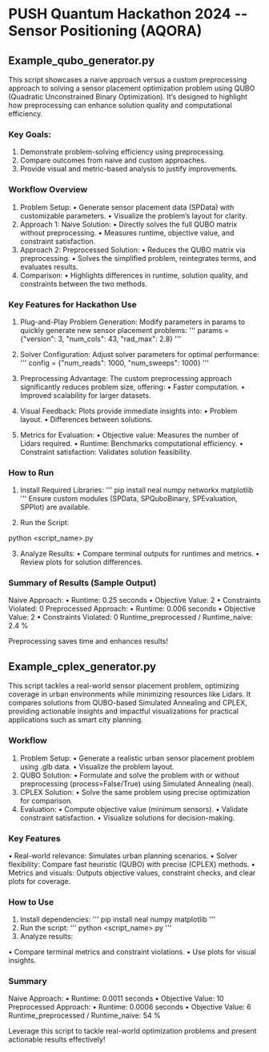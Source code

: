 # PUSH Quantum Hackathon 2024 -- Sensor Positioning (AQORA)

## Example_qubo_generator.py

This script showcases a naive approach versus a custom preprocessing approach to solving a sensor placement optimization problem using QUBO (Quadratic Unconstrained Binary Optimization). It’s designed to highlight how preprocessing can enhance solution quality and computational efficiency.

### Key Goals:

1.	Demonstrate problem-solving efficiency using preprocessing.
2.	Compare outcomes from naive and custom approaches.
3.	Provide visual and metric-based analysis to justify improvements.

### Workflow Overview

1.	Problem Setup:
•	Generate sensor placement data (SPData) with customizable parameters.
•	Visualize the problem’s layout for clarity.
2.	Approach 1: Naive Solution:
•	Directly solves the full QUBO matrix without preprocessing.
•	Measures runtime, objective value, and constraint satisfaction.
3.	Approach 2: Preprocessed Solution:
•	Reduces the QUBO matrix via preprocessing.
•	Solves the simplified problem, reintegrates terms, and evaluates results.
4.	Comparison:
•	Highlights differences in runtime, solution quality, and constraints between the two methods.

### Key Features for Hackathon Use

1.	Plug-and-Play Problem Generation:
Modify parameters in params to quickly generate new sensor placement problems:
'''
params = {"version": 3, "num_cols": 43, "rad_max": 2.8}
'''

2.	Solver Configuration:
Adjust solver parameters for optimal performance:
'''
config = {"num_reads": 1000, "num_sweeps": 1000}
'''

3.	Preprocessing Advantage:
The custom preprocessing approach significantly reduces problem size, offering:
   •	Faster computation.
   •	Improved scalability for larger datasets.
4.	Visual Feedback:
Plots provide immediate insights into:
   •	Problem layout.
   •	Differences between solutions.
5.	Metrics for Evaluation:
•	Objective value: Measures the number of Lidars required.
•	Runtime: Benchmarks computational efficiency.
•	Constraint satisfaction: Validates solution feasibility.

### How to Run

1.	Install Required Libraries:
'''
   pip install neal numpy networkx matplotlib
'''
   Ensure custom modules (SPData, SPQuboBinary, SPEvaluation, SPPlot) are available.

2.	Run the Script:

   python <script_name>.py


3.	Analyze Results:
   •	Compare terminal outputs for runtimes and metrics.
   •	Review plots for solution differences.

### Summary of Results (Sample Output)

Naive Approach:
•	Runtime: 0.25 seconds
•	Objective Value: 2
•	Constraints Violated: 0
Preprocessed Approach:
•	Runtime: 0.006 seconds
•	Objective Value: 2
•	Constraints Violated: 0
Runtime_preprocessed / Runtime_naive: 2.4 %

Preprocessing saves time and enhances results!

## Example_cplex_generator.py

This script tackles a real-world sensor placement problem, optimizing coverage in urban environments while minimizing resources like Lidars. It compares solutions from QUBO-based Simulated Annealing and CPLEX, providing actionable insights and impactful visualizations for practical applications such as smart city planning.

### Workflow

1.	Problem Setup:
•	Generate a realistic urban sensor placement problem using .glb data.
•	Visualize the problem layout.
2.	QUBO Solution:
•	Formulate and solve the problem with or without preprocessing (process=False/True) using Simulated Annealing (neal).
3.	CPLEX Solution:
•	Solve the same problem using precise optimization for comparison.
4.	Evaluation:
•	Compute objective value (minimum sensors).
•	Validate constraint satisfaction.
•	Visualize solutions for decision-making.

### Key Features

•	Real-world relevance: Simulates urban planning scenarios.
•	Solver flexibility: Compare fast heuristic (QUBO) with precise (CPLEX) methods.
•	Metrics and visuals: Outputs objective values, constraint checks, and clear plots for coverage.

### How to Use

1.	Install dependencies:
'''
   pip install neal numpy matplotlib
'''
2.	Run the script:
'''
   python <script_name>.py
'''
3.	Analyze results:

   •	Compare terminal metrics and constraint violations.
   •	Use plots for visual insights.

### Summary

Naive Approach:
•	Runtime: 0.0011 seconds
•	Objective Value: 10
Preprocessed Approach:
•	Runtime: 0.0006 seconds
•	Objective Value: 6
Runtime_preprocessed / Runtime_naive: 54 %

Leverage this script to tackle real-world optimization problems and present actionable results effectively!
